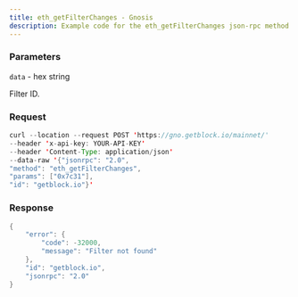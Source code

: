 ```yaml
---
title: eth_getFilterChanges - Gnosis
description: Example code for the eth_getFilterChanges json-rpc method. Сomplete guide on how to use eth_getFilterChanges json-rpc in GetBlock.io Web3 documentation.
---
```


### Parameters


`data` - hex string

Filter ID.

### Request

``` java
curl --location --request POST 'https://gno.getblock.io/mainnet/' 
--header 'x-api-key: YOUR-API-KEY' 
--header 'Content-Type: application/json' 
--data-raw '{"jsonrpc": "2.0",
"method": "eth_getFilterChanges",
"params": ["0x7c31"],
"id": "getblock.io"}'
```

###  Response

``` java
{
    "error": {
        "code": -32000,
        "message": "Filter not found"
    },
    "id": "getblock.io",
    "jsonrpc": "2.0"
}
```

